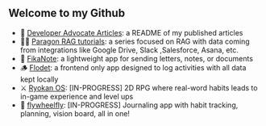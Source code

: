 ## Welcome to my Github
- 💁 [Developer Advocate Articles](https://github.com/jackmuva/developer-advocate-articles/blob/main/README.md): a README of my published articles
- 👨‍🏫 [Paragon RAG tutorials](https://github.com/useparagon/rag-tutorials): a series focused on RAG with data coming from integrations like Google Drive, Slack ,Salesforce, Asana, etc.
- 💌 [FikaNote](https://fikanote.com): a lightweight app for sending letters, notes, or documents
- 🪵 [Flodet](https://flodet.com): a frontend only app designed to log activities with all data kept locally
- ⚔️ [Ryokan OS](https://github.com/jackmuva/ryokan-os): [IN-PROGRESS] 2D RPG where real-word habits leads to in-game experience and level ups
- 🎡 [flywheelfly](https://github.com/jackmuva/flywheelfly): [IN-PROGRESS] Journaling app with habit tracking, planning, vision board, all in one!
  
